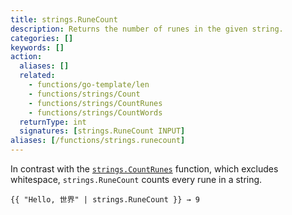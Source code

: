 ```yaml
---
title: strings.RuneCount
description: Returns the number of runes in the given string.
categories: []
keywords: []
action:
  aliases: []
  related:
    - functions/go-template/len
    - functions/strings/Count
    - functions/strings/CountRunes
    - functions/strings/CountWords
  returnType: int
  signatures: [strings.RuneCount INPUT]
aliases: [/functions/strings.runecount]
---
```


In contrast with the [`strings.CountRunes`] function, which excludes whitespace, `strings.RuneCount` counts every rune in a string.

```go-html-template
{{ "Hello, 世界" | strings.RuneCount }} → 9
```

[`strings.CountRunes`]: /functions/strings/countrunes/
